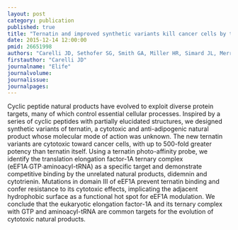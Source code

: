 ```yaml
---
layout: post
category: publication
published: true
title: "Ternatin and improved synthetic variants kill cancer cells by targeting the elongation factor-1A ternary complex."
date: 2015-12-14 12:00:00
pmid: 26651998
authors: "Carelli JD, Sethofer SG, Smith GA, Miller HR, Simard JL, Merrick WC, Jain RK, Ross NT, Taunton J"
firstauthor: "Carelli JD"
journalname: "Elife"
journalvolume: 
journalissue: 
journalpages: 
---
```


Cyclic peptide natural products have evolved to exploit diverse protein targets, many of which control essential cellular processes. Inspired by a series of cyclic peptides with partially elucidated structures, we designed synthetic variants of ternatin, a cytotoxic and anti-adipogenic natural product whose molecular mode of action was unknown. The new ternatin variants are cytotoxic toward cancer cells, with up to 500-fold greater potency than ternatin itself. Using a ternatin photo-affinity probe, we identify the translation elongation factor-1A ternary complex (eEF1A∙GTP∙aminoacyl-tRNA) as a specific target and demonstrate competitive binding by the unrelated natural products, didemnin and cytotrienin. Mutations in domain III of eEF1A prevent ternatin binding and confer resistance to its cytotoxic effects, implicating the adjacent hydrophobic surface as a functional hot spot for eEF1A modulation. We conclude that the eukaryotic elongation factor-1A and its ternary complex with GTP and aminoacyl-tRNA are common targets for the evolution of cytotoxic natural products.

